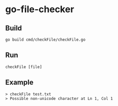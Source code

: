 # go-file-checker

## Build
`go build cmd/checkFile/checkFile.go`

## Run
`checkFile [file]`

## Example
```
> checkFile test.txt
> Possible non-unicode character at Ln 1, Col 1
```
